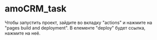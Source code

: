 # amoCRM_task

Чтобы запустить проект, зайдите во вкладку "actions" и нажмите на "pages build and deployment". В елементе "deploy" будет ссылка, нажмите на неё.
